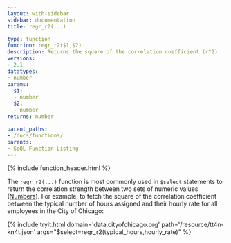 ```yaml
---
layout: with-sidebar
sidebar: documentation
title: regr_r2(...)

type: function
function: regr_r2($1,$2)
description: Returns the square of the correlation coefficient (r^2) 
versions:
- 2.1
datatypes:
- number
params:
  $1:
  - number
  $2:
  - number
returns: number

parent_paths: 
- /docs/functions/
parents: 
- SoQL Function Listing 
---
```


{% include function_header.html %}

The `regr_r2(...)` function is most commonly used in `$select` statements to return the correlation strength between two sets of numeric values ([Numbers](/docs/datatypes/number.html)). For example, to fetch the square of the correlation coefficient between the typical number of hours assigned and their hourly rate for all employees in the City of Chicago:

{% include tryit.html domain='data.cityofchicago.org' path='/resource/tt4n-kn4t.json' args="$select=regr_r2(typical_hours,hourly_rate)" %}
